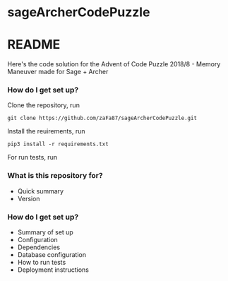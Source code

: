 # sageArcherCodePuzzle

# README #

Here's the code solution for the Advent of Code Puzzle 2018/8 - Memory Maneuver made for Sage + Archer

### How do I get set up? ###

Clone the repository, run

```
git clone https://github.com/zaFa87/sageArcherCodePuzzle.git
```

Install the reuirements, run

```
pip3 install -r requirements.txt
```

For run tests, run


### What is this repository for? ###

* Quick summary
* Version

### How do I get set up? ###

* Summary of set up
* Configuration
* Dependencies
* Database configuration
* How to run tests
* Deployment instructions
